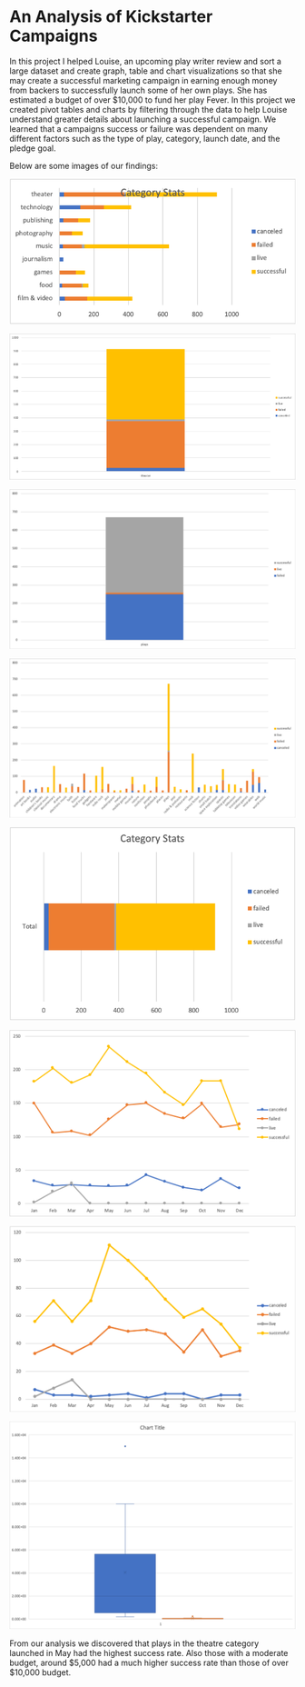 # An Analysis of Kickstarter Campaigns

In this project I helped Louise, an upcoming play writer review and sort a large dataset and create graph, table and chart visualizations so that she may create a successful marketing campaign in earning enough money from backers to successfully launch some of her own plays. She has estimated a budget of over $10,000 to fund her play Fever. In this project we created pivot tables and charts by filtering through the data to help Louise understand greater details about launching a successful campaign. We learned that a campaigns success or failure was dependent on many different factors such as the type of play, category, launch date, and the pledge goal.

Below are some images of our findings:

![all_category_statistics](https://github.com/Eric0rtega/kickstarter-analysis/blob/main/all_category_statistics.png)

![category_outcomes](https://github.com/Eric0rtega/kickstarter-analysis/blob/main/category_outcomes_theatre_statistics_us.png)

![subcategory_outcomes](https://github.com/Eric0rtega/kickstarter-analysis/blob/main/subcategoryoutcomes-onlyplays.png)

![subcategory_statistics](https://github.com/Eric0rtega/kickstarter-analysis/blob/main/Subcategory-Stats.png)

![parent_category_statistics_us_theatre](https://github.com/Eric0rtega/kickstarter-analysis/blob/main/pivot_table_parent_category_statistics_theatre_us.png)

![outcomes_based_on_launch_date_all](https://github.com/Eric0rtega/kickstarter-analysis/blob/main/Outcomes-Based-On-Launch-Date_all.png)

![outcomes_based_on_launch_date_only_theatre_category](https://github.com/Eric0rtega/kickstarter-analysis/blob/main/outcomesbasedonlaunchdate-onlytheatrecategory.png)

![box_and_whisker_plot_gb_musicals](https://github.com/Eric0rtega/kickstarter-analysis/blob/main/box_whisker_plot_gb_musicals.png)

From our analysis we discovered that plays in the theatre category launched in May had the highest success rate. Also those with a moderate budget, around $5,000 had a much higher success rate than those of over $10,000 budget.
